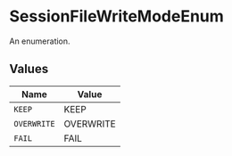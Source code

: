 # SessionFileWriteModeEnum

An enumeration.


## Values

| Name        | Value       |
| ----------- | ----------- |
| `KEEP`      | KEEP        |
| `OVERWRITE` | OVERWRITE   |
| `FAIL`      | FAIL        |
